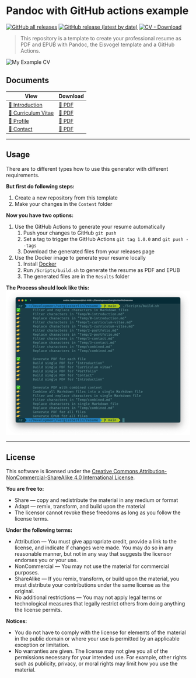 # Pandoc with GitHub actions example

[![GitHub all releases](https://img.shields.io/github/downloads/vergissberlin/resume-template/total?style=for-the-badge)](https://github.com/vergissberlin/resume-template/releases) 
[![GitHub release (latest by date)](https://img.shields.io/github/v/release/vergissberlin/resume-template?style=for-the-badge)](https://github.com/vergissberlin/resume-template/releases/latest) 
[![CV - Download](https://img.shields.io/badge/CV-Download-2ea44f?style=for-the-badge)](https://github.com/vergissberlin/resume-template/releases)

> This repository is a template to create your professional resume as PDF and EPUB with Pandoc, the Eisvogel template and a GitHub Actions.

![My Example CV](./Content/Media/Mock/Mock-1.png)

## Documents

| View                                                 | Download                                                                   |
|------------------------------------------------------|----------------------------------------------------------------------------|
| [📄 Introduction](Content/0-introduction.md)         | [📄 PDF](https://github.com/vergissberlin/resume-template/releases/latest) |
| [📄 Curriculum Vitae](Content/1-curriculum-vitae.md) | [📄 PDF](https://github.com/vergissberlin/resume-template/releases/latest) |
| [📄 Profile](Content/2-portfolio.md)                 | [📄 PDF](https://github.com/vergissberlin/resume-template/releases/latest) |
| [📄 Contact](Content/3-contact.md)                   | [📄 PDF](https://github.com/vergissberlin/resume-template/releases/latest) |

---

## Usage

There are to different types how to use this generator with different requirements.

**But first do following steps:**
1. Create a new repository from this template
2. Make your changes in the `Content` folder

**Now you have two options:**
1. Use the GitHub Actions to generate your resume automatically
   1. Push your changes to GitHub `git push`
   2. Set a tag to trigger the GitHub Actions `git tag 1.0.0` and `git push --tags`
   3. Download the generated files from your releases page
2. Use the Docker image to generate your resume locally
   1. Install [Docker](https://docs.docker.com/get-docker/)
   2. Run ``/Scripts/build.sh`` to generate the resume as PDF and EPUB
   3. The generated files are in the `Results` folder

**The Process should look like this:**
![The Process should look like this](Template/Documentation/cli.png)

---

## License

This software is licensed under  the [Creative Commons Attribution-NonCommercial-ShareAlike 4.0 International License](https://creativecommons.org/licenses/by-nc-sa/4.0/).

**You are free to:**
- Share — copy and redistribute the material in any medium or format
- Adapt — remix, transform, and build upon the material
- The licensor cannot revoke these freedoms as long as you follow the license terms.

**Under the following terms:**
- Attribution — You must give appropriate credit, provide a link to the license, and indicate if changes were made.
  You may do so in any reasonable manner, but not in any way that suggests the licensor endorses you or your use.
- NonCommercial — You may not use the material for commercial purposes.
- ShareAlike — If you remix, transform, or build upon the material, you must distribute your contributions under the
  same license as the original.
- No additional restrictions — You may not apply legal terms or technological measures that legally restrict others
  from doing anything the license permits.

**Notices:**
- You do not have to comply with the license for elements of the material in the public domain or where your use is
  permitted by an applicable exception or limitation.
- No warranties are given. The license may not give you all of the permissions necessary for your intended use. For
  example, other rights such as publicity, privacy, or moral rights may limit how you use the material.
